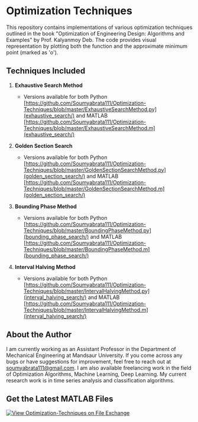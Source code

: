 # Optimization Techniques

This repository contains implementations of various optimization techniques outlined in the book "Optimization of Engineering Design: Algorithms and Examples" by Prof. Kalyanmoy Deb. The code provides visual representation by plotting both the function and the approximate minimum point (marked as 'o').

## Techniques Included

1. **Exhaustive Search Method**
   - Versions available for both Python [https://github.com/Soumyabrata111/Optimization-Techniques/blob/master/ExhaustiveSearchMethod.py](exhaustive_search/) and MATLAB [https://github.com/Soumyabrata111/Optimization-Techniques/blob/master/ExhaustiveSearchMethod.m](exhaustive_search/)

2. **Golden Section Search**
   - Versions available for both Python [https://github.com/Soumyabrata111/Optimization-Techniques/blob/master/GoldenSectionSearchMethod.py](golden_section_search/) and MATLAB [https://github.com/Soumyabrata111/Optimization-Techniques/blob/master/GoldenSectionSearchMethod.m](golden_section_search/)

3. **Bounding Phase Method**
   - Versions available for both Python [https://github.com/Soumyabrata111/Optimization-Techniques/blob/master/BoundingPhaseMethod.py](bounding_phase_search/) and MATLAB [https://github.com/Soumyabrata111/Optimization-Techniques/blob/master/BoundingPhaseMethod.m](bounding_phase_search/)

4. **Interval Halving Method**
   - Versions available for both Python [https://github.com/Soumyabrata111/Optimization-Techniques/blob/master/IntervalHalvingMethod.py](interval_halving_search/) and MATLAB [https://github.com/Soumyabrata111/Optimization-Techniques/blob/master/IntervalHalvingMethod.m](interval_halving_search/)

## About the Author

I am currently working as an Assistant Professor in the Department of Mechanical Engineering at Mandsaur University. If you come across any bugs or have suggestions for improvement, feel free to reach out at soumyabrata111@gmail.com. I am also available freelancing work in the field of Optimization Algorithms, Machine Learning, Deep Learning. My current research work is in time series analysis and classification algorithms.

## Get the Latest MATLAB Files

[![View Optimization-Techniques on File Exchange](https://www.mathworks.com/matlabcentral/images/matlab-file-exchange.svg)](https://in.mathworks.com/matlabcentral/fileexchange/69108-optimization-techniques)
